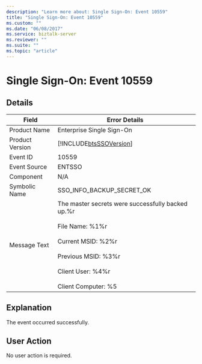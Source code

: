 ```yaml
---
description: "Learn more about: Single Sign-On: Event 10559"
title: "Single Sign-On: Event 10559"
ms.custom: ""
ms.date: "06/08/2017"
ms.service: biztalk-server
ms.reviewer: ""
ms.suite: ""
ms.topic: "article"
---
```

# Single Sign-On: Event 10559
## Details  
  
| Field | Error Details |
|-----------------|------------------------------------------------------------------------------------------------------------------------------------------------------------------------------------------------------------|
|  Product Name   |                                                                                         Enterprise Single Sign-On                                                                                          |
| Product Version |                                                                         [!INCLUDE[btsSSOVersion](../includes/btsssoversion-md.md)]                                                                         |
|    Event ID     |                                                                                                   10559                                                                                                    |
|  Event Source   |                                                                                                   ENTSSO                                                                                                   |
|    Component    |                                                                                                    N/A                                                                                                     |
|  Symbolic Name  |                                                                                         SSO_INFO_BACKUP_SECRET_OK                                                                                          |
|  Message Text   | The master secrets were successfully backed up.%r<br /><br /> File Name: %1%r<br /><br /> Current MSID: %2%r<br /><br /> Previous MSID: %3%r<br /><br /> Client User: %4%r<br /><br /> Client Computer: %5 |
  
## Explanation  
 The event occurred successfully.  
  
## User Action  
 No user action is required.
